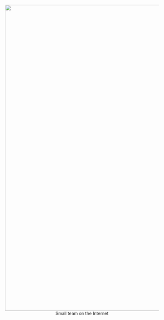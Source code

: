 <p align="center">
    <img width="1000" src="https://i.ibb.co/GCY7P20/sp.png" align="center">
    Small team on the Internet
</p>


